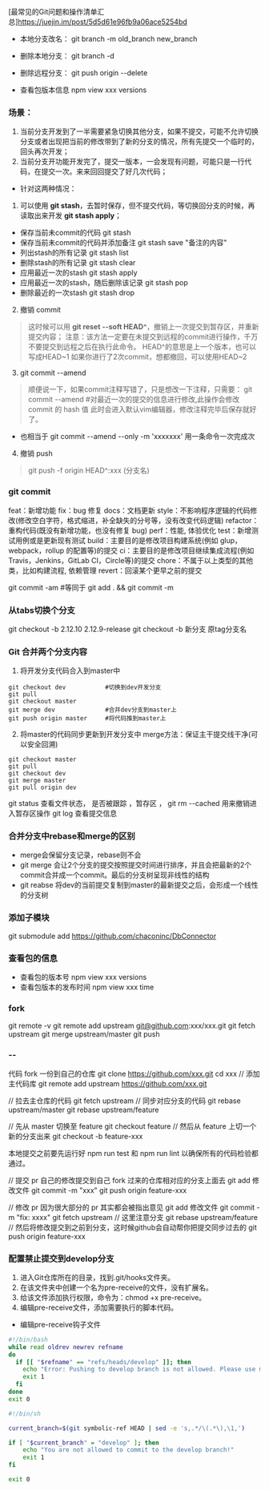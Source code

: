 [最常见的Git问题和操作清单汇总]https://juejin.im/post/5d5d61e96fb9a06ace5254bd

- 本地分支改名： git branch -m old_branch new_branch
- 删除本地分支： git branch -d <BranchName>

- 删除远程分支： git push origin --delete <BranchName>

- 查看包版本信息 npm view xxx versions

### 场景：
1. 当前分支开发到了一半需要紧急切换其他分支，如果不提交，可能不允许切换分支或者出现把当前的修改带到了新的分支的情况，所有先提交一个临时的，回头再次开发；
2. 当前分支开功能开发完了，提交一版本，一会发现有问题，可能只是一行代码，在提交一次。来来回回提交了好几次代码；
- 针对这两种情况：
1. 可以使用 **git stash**，去暂时保存，但不提交代码，等切换回分支的时候，再读取出来开发 **git stash apply**；
- 保存当前未commit的代码  git stash
- 保存当前未commit的代码并添加备注  git stash save "备注的内容"
- 列出stash的所有记录  git stash list
- 删除stash的所有记录  git stash clear
- 应用最近一次的stash  git stash apply
- 应用最近一次的stash，随后删除该记录  git stash pop
- 删除最近的一次stash  git stash drop

2. 撤销 commit
> 这时候可以用 **git reset --soft HEAD^**，撤销上一次提交到暂存区，并重新提交内容；
> 注意：该方法一定要在未提交到远程的commit进行操作，千万不要提交到远程之后在执行此命令。
> HEAD^的意思是上一个版本，也可以写成HEAD~1
> 如果你进行了2次commit，想都撤回，可以使用HEAD~2

3. git commit --amend
> 顺便说一下，如果commit注释写错了，只是想改一下注释，只需要：
> git commit --amend #对最近一次的提交的信息进行修改,此操作会修改 commit 的 hash 值
> 此时会进入默认vim编辑器，修改注释完毕后保存就好了。
- 也相当于 git commit --amend --only -m 'xxxxxxx'  用一条命令一次完成次

4. 撤销 push 
> git push -f origin HEAD^:xxx (分支名)

### git commit
feat：新增功能
fix：bug 修复
docs：文档更新
style：不影响程序逻辑的代码修改(修改空白字符，格式缩进，补全缺失的分号等，没有改变代码逻辑)
refactor：重构代码(既没有新增功能，也没有修复 bug)
perf：性能, 体验优化
test：新增测试用例或是更新现有测试
build：主要目的是修改项目构建系统(例如 glup，webpack，rollup 的配置等)的提交
ci：主要目的是修改项目继续集成流程(例如 Travis，Jenkins，GitLab CI，Circle等)的提交
chore：不属于以上类型的其他类，比如构建流程, 依赖管理
revert：回滚某个更早之前的提交

git commit -am  #等同于 git add . && git commit -m

### 从tabs切换个分支
git checkout -b 2.12.10 2.12.9-release
git checkout -b 新分支 原tag分支名

### Git 合并两个分支内容
1. 将开发分支代码合入到master中
```
git checkout dev           #切换到dev开发分支
git pull
git checkout master
git merge dev              #合并dev分支到master上
git push origin master     #将代码推到master上
```

2. 将master的代码同步更新到开发分支中
   merge方法：保证主干提交线干净(可以安全回溯)
```
git checkout master
git pull
git checkout dev
git merge master
git pull origin dev
```

git status
查看文件状态， 是否被跟踪 ，暂存区 ，
git rm --cached <file>
用来撤销进入暂存区操作
git log
查看提交信息

### 合并分支中rebase和merge的区别
- merge会保留分支记录，rebase则不会
- git merge 会让2个分支的提交按照提交时间进行排序，并且会把最新的2个commit合并成一个commit。最后的分支树呈现非线性的结构
- git reabse 将dev的当前提交复制到master的最新提交之后，会形成一个线性的分支树

### 添加子模块
git submodule add https://github.com/chaconinc/DbConnector

### 查看包的信息
- 查看包的版本号 npm view xxx versions
- 查看包版本的发布时间 npm view xxx time

### fork 
git remote -v 
git remote add upstream git@github.com:xxx/xxx.git
git fetch upstream
git merge upstream/master
git push

### --
代码 fork 一份到自己的仓库
git clone https://github.com/xxx.git
cd xxx
// 添加主代码库
git remote add upstream https://github.com/xxx.git

// 拉去主仓库的代码
git fetch upstream
// 同步对应分支的代码
git rebase upstream/master
git rebase upstream/feature

// 先从 master 切换至 feature
git checkout feature
// 然后从 feature 上切一个新的分支出来
git checkout -b feature-xxx

本地提交之前要先运行好 npm run test 和 npm run lint 以确保所有的代码检验都通过。

// 提交 pr
自己的修改提交到自己 fork 过来的仓库相对应的分支上面去
git add 修改文件
git commit -m "xxx"
git push origin feature-xxx


// 修改 pr 因为很大部分的 pr 其实都会被指出意见
git add 修改文件
git commit -m "fix: xxxx"
git fetch upstream
// 这里注意分支
git rebase upstream/feature
// 然后将修改提交到之前到分支，这时候github会自动帮你把提交同步过去的
git push origin feature-xxx

### 配置禁止提交到develop分支
1. 进入Git仓库所在的目录，找到.git/hooks文件夹。
2. 在该文件夹中创建一个名为pre-receive的文件，没有扩展名。
3. 给该文件添加执行权限，命令为：chmod +x pre-receive。
4. 编辑pre-receive文件，添加需要执行的脚本代码。

- 编辑pre-receive钩子文件
```sh
#!/bin/bash
while read oldrev newrev refname
do
  if [[ "$refname" == "refs/heads/develop" ]]; then
    echo "Error: Pushing to develop branch is not allowed. Please use merge instead."
    exit 1
  fi
done
exit 0
```

<!-- pre-commit -->
```sh
#!/bin/sh

current_branch=$(git symbolic-ref HEAD | sed -e 's,.*/\(.*\),\1,')

if [ "$current_branch" = "develop" ]; then
    echo "You are not allowed to commit to the develop branch!"
    exit 1
fi

exit 0
```